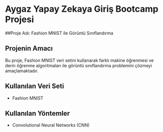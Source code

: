 # Aygaz Yapay Zekaya Giriş Bootcamp Projesi 
##Proje Adı: Fashion MNIST ile Görüntü Sınıflandırma

## Projenin Amacı
Bu proje, Fashion MNIST veri setini kullanarak farklı makine öğrenmesi ve derin öğrenme algoritmaları ile görüntü sınıflandırma problemini çözmeyi amaçlamaktadır.

## Kullanılan Veri Seti
- Fashion MNIST

## Kullanılan Yöntemler
- Convolutional Neural Networks (CNN)
